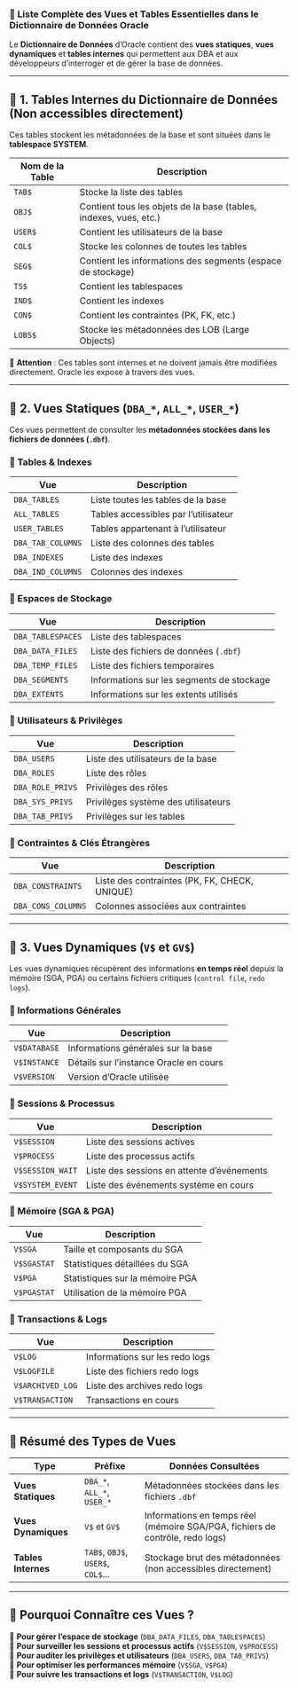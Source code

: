 ### **📌 Liste Complète des Vues et Tables Essentielles dans le Dictionnaire de Données Oracle**

Le **Dictionnaire de Données** d’Oracle contient des **vues statiques**, **vues dynamiques** et **tables internes** qui permettent aux DBA et aux développeurs d’interroger et de gérer la base de données.

---

## **🔹 1. Tables Internes du Dictionnaire de Données** (Non accessibles directement)

Ces tables stockent les métadonnées de la base et sont situées dans le **tablespace SYSTEM**.

|**Nom de la Table**|**Description**|
|---|---|
|`TAB$`|Stocke la liste des tables|
|`OBJ$`|Contient tous les objets de la base (tables, indexes, vues, etc.)|
|`USER$`|Contient les utilisateurs de la base|
|`COL$`|Stocke les colonnes de toutes les tables|
|`SEG$`|Contient les informations des segments (espace de stockage)|
|`TS$`|Contient les tablespaces|
|`IND$`|Contient les indexes|
|`CON$`|Contient les contraintes (PK, FK, etc.)|
|`LOBS$`|Stocke les métadonnées des LOB (Large Objects)|

🔴 **Attention** : Ces tables sont internes et ne doivent jamais être modifiées directement. Oracle les expose à travers des vues.

---

## **🔹 2. Vues Statiques (`DBA_*`, `ALL_*`, `USER_*`)**

Ces vues permettent de consulter les **métadonnées stockées dans les fichiers de données (`.dbf`)**.

### **📍 Tables & Indexes**

|**Vue**|**Description**|
|---|---|
|`DBA_TABLES`|Liste toutes les tables de la base|
|`ALL_TABLES`|Tables accessibles par l’utilisateur|
|`USER_TABLES`|Tables appartenant à l’utilisateur|
|`DBA_TAB_COLUMNS`|Liste des colonnes des tables|
|`DBA_INDEXES`|Liste des indexes|
|`DBA_IND_COLUMNS`|Colonnes des indexes|

### **📍 Espaces de Stockage**

|**Vue**|**Description**|
|---|---|
|`DBA_TABLESPACES`|Liste des tablespaces|
|`DBA_DATA_FILES`|Liste des fichiers de données (`.dbf`)|
|`DBA_TEMP_FILES`|Liste des fichiers temporaires|
|`DBA_SEGMENTS`|Informations sur les segments de stockage|
|`DBA_EXTENTS`|Informations sur les extents utilisés|

### **📍 Utilisateurs & Privilèges**

|**Vue**|**Description**|
|---|---|
|`DBA_USERS`|Liste des utilisateurs de la base|
|`DBA_ROLES`|Liste des rôles|
|`DBA_ROLE_PRIVS`|Privilèges des rôles|
|`DBA_SYS_PRIVS`|Privilèges système des utilisateurs|
|`DBA_TAB_PRIVS`|Privilèges sur les tables|

### **📍 Contraintes & Clés Étrangères**

|**Vue**|**Description**|
|---|---|
|`DBA_CONSTRAINTS`|Liste des contraintes (PK, FK, CHECK, UNIQUE)|
|`DBA_CONS_COLUMNS`|Colonnes associées aux contraintes|

---

## **🔹 3. Vues Dynamiques (`V$` et `GV$`)**

Les vues dynamiques récupèrent des informations **en temps réel** depuis la mémoire (SGA, PGA) ou certains fichiers critiques (`control file`, `redo logs`).

### **📍 Informations Générales**

|**Vue**|**Description**|
|---|---|
|`V$DATABASE`|Informations générales sur la base|
|`V$INSTANCE`|Détails sur l’instance Oracle en cours|
|`V$VERSION`|Version d’Oracle utilisée|

### **📍 Sessions & Processus**

|**Vue**|**Description**|
|---|---|
|`V$SESSION`|Liste des sessions actives|
|`V$PROCESS`|Liste des processus actifs|
|`V$SESSION_WAIT`|Liste des sessions en attente d’événements|
|`V$SYSTEM_EVENT`|Liste des événements système en cours|

### **📍 Mémoire (SGA & PGA)**

|**Vue**|**Description**|
|---|---|
|`V$SGA`|Taille et composants du SGA|
|`V$SGASTAT`|Statistiques détaillées du SGA|
|`V$PGA`|Statistiques sur la mémoire PGA|
|`V$PGASTAT`|Utilisation de la mémoire PGA|

### **📍 Transactions & Logs**

|**Vue**|**Description**|
|---|---|
|`V$LOG`|Informations sur les redo logs|
|`V$LOGFILE`|Liste des fichiers redo logs|
|`V$ARCHIVED_LOG`|Liste des archives redo logs|
|`V$TRANSACTION`|Transactions en cours|

---

## **🎯 Résumé des Types de Vues**

|**Type**|**Préfixe**|**Données Consultées**|
|---|---|---|
|**Vues Statiques**|`DBA_*`, `ALL_*`, `USER_*`|Métadonnées stockées dans les fichiers `.dbf`|
|**Vues Dynamiques**|`V$` et `GV$`|Informations en temps réel (mémoire SGA/PGA, fichiers de contrôle, redo logs)|
|**Tables Internes**|`TAB$`, `OBJ$`, `USER$`, `COL$`...|Stockage brut des métadonnées (non accessibles directement)|

---

## **🚀 Pourquoi Connaître ces Vues ?**

🔹 **Pour gérer l’espace de stockage** (`DBA_DATA_FILES`, `DBA_TABLESPACES`)  
🔹 **Pour surveiller les sessions et processus actifs** (`V$SESSION`, `V$PROCESS`)  
🔹 **Pour auditer les privilèges et utilisateurs** (`DBA_USERS`, `DBA_TAB_PRIVS`)  
🔹 **Pour optimiser les performances mémoire** (`V$SGA`, `V$PGA`)  
🔹 **Pour suivre les transactions et logs** (`V$TRANSACTION`, `V$LOG`)

